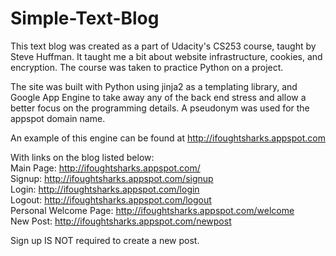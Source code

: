Simple-Text-Blog
================

This text blog was created as a part of Udacity's CS253 course, taught by Steve Huffman. It taught me a 
bit about website infrastructure, cookies, and encryption. The course was taken to practice Python on
a project.

The site was built with Python using jinja2 as a templating library, and Google App Engine to take away any of the back end stress and allow a better focus on the programming details. A pseudonym was used for the appspot domain name.

An example of this engine can be found at
http://ifoughtsharks.appspot.com

With links on the blog listed below:    
Main Page:                http://ifoughtsharks.appspot.com/   
Signup:                   http://ifoughtsharks.appspot.com/signup   
Login:                    http://ifoughtsharks.appspot.com/login   
Logout:                   http://ifoughtsharks.appspot.com/logout   
Personal Welcome Page:    http://ifoughtsharks.appspot.com/welcome   
New Post:                 http://ifoughtsharks.appspot.com/newpost   

Sign up IS NOT required to create a new post.
